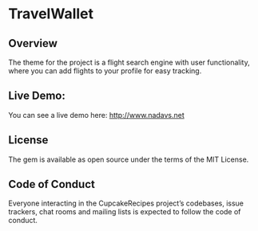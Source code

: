 # TravelWallet  

## Overview
The theme for the project is a flight search engine with user functionality, where you can add flights to your profile for easy tracking.

## Live Demo:
You can see a live demo here: http://www.nadavs.net

## License
The gem is available as open source under the terms of the MIT License.

## Code of Conduct
Everyone interacting in the CupcakeRecipes project’s codebases, issue trackers, chat rooms and mailing lists is expected to follow the code of conduct.
